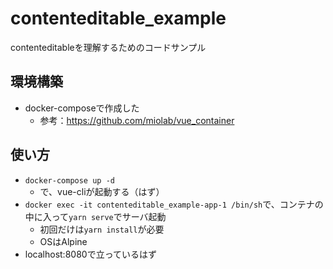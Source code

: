 # contenteditable_example

contenteditableを理解するためのコードサンプル

## 環境構築

- docker-composeで作成した
  - 参考：https://github.com/miolab/vue_container

## 使い方

- `docker-compose up -d`
  - で、vue-cliが起動する（はず）
- `docker exec -it contenteditable_example-app-1 /bin/sh`で、コンテナの中に入って`yarn serve`でサーバ起動
  - 初回だけは`yarn install`が必要
  - OSはAlpine
- localhost:8080で立っているはず
